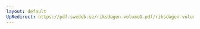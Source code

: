 ```yaml
---
layout: default
UpRedirect: https://pdf.swedeb.se/riksdagen-volumeG-pdf/riksdagen-volumeG-pdf/data/1972/reg_1972__reg_01/reg_1972__reg_01_0113.pdf
---
```

